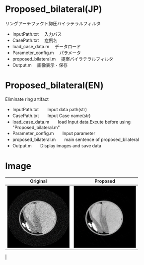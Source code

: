 # Proposed_bilateral(JP)
リングアーチファクト抑圧バイラテラルフィルタ 
* InputPath.txt 　入力パス  
* CasePath.txt 　症例名  
* load_case_data.m 　データロード  
* Parameter_config.m 　パラメータ  
* proposed_bilateral.m 　提案バイラテラルフィルタ  
* Output.m 　画像表示・保存  


# Proposed_bilateral(EN)
Eliminate ring artifact  
* InputPath.txt　　Input data path(str)  
* CasePath.txt　　Input Case name(str)  
* load_case_data.m　　load Input data.Excute before using "Proposed_bilateral.m"  
* Parameter_config.m　　Input parameter 
* proposed_bilateral.m　　main sentence of proposed_bilateral  
* Output.m　　Display images and save data  

# Image
|Original|Proposed|
|---|---|
|<img src="https://github.com/tk0103/Proposed_bilateral/blob/master/original.png" alt="original" title="original image" width="200" height="200">|<img src="https://github.com/tk0103/Proposed_bilateral/blob/master/Proposed_method.png" alt="Proposed" title="Proposed image" width="200" height="200">
|


